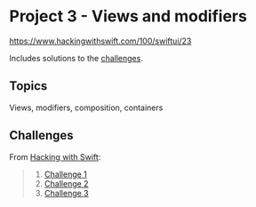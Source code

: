 # Project 3 - Views and modifiers

https://www.hackingwithswift.com/100/swiftui/23

Includes solutions to the [challenges](https://www.hackingwithswift.com/books/ios-swiftui/views-and-modifiers-wrap-up).

## Topics

Views, modifiers, composition, containers

## Challenges

From [Hacking with Swift](https://www.hackingwithswift.com/books/ios-swiftui/views-and-modifiers-wrap-up):
>1. [Challenge 1](https://github.com/bashubb/100-days-of-swiftUI/tree/main/3-Project3/challenge1)
>2. [Challenge 2](https://github.com/bashubb/100-days-of-swiftUI/tree/main/3-Project3/challenge2)
>3. [Challenge 3](https://github.com/bashubb/100-days-of-swiftUI/tree/main/3-Project3/challenge3)
